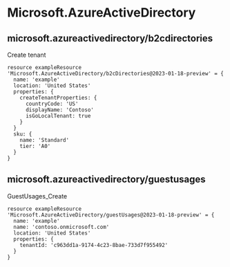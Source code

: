 # Microsoft.AzureActiveDirectory

## microsoft.azureactivedirectory/b2cdirectories

Create tenant
```bicep
resource exampleResource 'Microsoft.AzureActiveDirectory/b2cDirectories@2023-01-18-preview' = {
  name: 'example'
  location: 'United States'
  properties: {
    createTenantProperties: {
      countryCode: 'US'
      displayName: 'Contoso'
      isGoLocalTenant: true
    }
  }
  sku: {
    name: 'Standard'
    tier: 'A0'
  }
}
```

## microsoft.azureactivedirectory/guestusages

GuestUsages_Create
```bicep
resource exampleResource 'Microsoft.AzureActiveDirectory/guestUsages@2023-01-18-preview' = {
  name: 'example'
  name: 'contoso.onmicrosoft.com'
  location: 'United States'
  properties: {
    tenantId: 'c963dd1a-9174-4c23-8bae-733d7f955492'
  }
}
```
